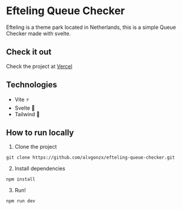 # Efteling Queue Checker
Efteling is a theme park located in Netherlands, this is a simple Queue Checker made with svelte.

## Check it out
Check the project at [Vercel](https://efteling-queue-checker.vercel.app/)

## Technologies
- Vite ⚡
- Svelte 🔶
- Tailwind 🔷

## How to run locally
1. Clone the project
```
git clone https://github.com/alvgonzx/efteling-queue-checker.git
```
2. Install dependencies
```
npm install
```
3. Run!
```
npm run dev
```